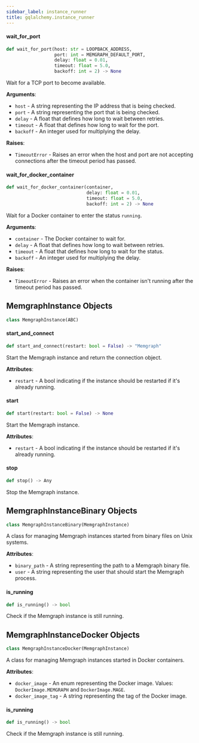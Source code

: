 ```yaml
---
sidebar_label: instance_runner
title: gqlalchemy.instance_runner
---
```


#### wait\_for\_port

```python
def wait_for_port(host: str = LOOPBACK_ADDRESS,
                  port: int = MEMGRAPH_DEFAULT_PORT,
                  delay: float = 0.01,
                  timeout: float = 5.0,
                  backoff: int = 2) -> None
```

Wait for a TCP port to become available.

**Arguments**:

- `host` - A string representing the IP address that is being checked.
- `port` - A string representing the port that is being checked.
- `delay` - A float that defines how long to wait between retries.
- `timeout` - A float that defines how long to wait for the port.
- `backoff` - An integer used for multiplying the delay.
  

**Raises**:

- `TimeoutError` - Raises an error when the host and port are not accepting
  connections after the timeout period has passed.

#### wait\_for\_docker\_container

```python
def wait_for_docker_container(container,
                              delay: float = 0.01,
                              timeout: float = 5.0,
                              backoff: int = 2) -> None
```

Wait for a Docker container to enter the status `running`.

**Arguments**:

- `container` - The Docker container to wait for.
- `delay` - A float that defines how long to wait between retries.
- `timeout` - A float that defines how long to wait for the status.
- `backoff` - An integer used for multiplying the delay.
  

**Raises**:

- `TimeoutError` - Raises an error when the container isn&#x27;t running after the
  timeout period has passed.

## MemgraphInstance Objects

```python
class MemgraphInstance(ABC)
```

#### start\_and\_connect

```python
def start_and_connect(restart: bool = False) -> "Memgraph"
```

Start the Memgraph instance and return the
connection object.

**Attributes**:

- `restart` - A bool indicating if the instance should be
  restarted if it&#x27;s already running.

#### start

```python
def start(restart: bool = False) -> None
```

Start the Memgraph instance.

**Attributes**:

- `restart` - A bool indicating if the instance should be
  restarted if it&#x27;s already running.

#### stop

```python
def stop() -> Any
```

Stop the Memgraph instance.

## MemgraphInstanceBinary Objects

```python
class MemgraphInstanceBinary(MemgraphInstance)
```

A class for managing Memgraph instances started from binary files on Unix
systems.

**Attributes**:

- `binary_path` - A string representing the path to a Memgraph binary
  file.
- `user` - A string representing the user that should start the Memgraph
  process.

#### is\_running

```python
def is_running() -> bool
```

Check if the Memgraph instance is still running.

## MemgraphInstanceDocker Objects

```python
class MemgraphInstanceDocker(MemgraphInstance)
```

A class for managing Memgraph instances started in Docker containers.

**Attributes**:

- `docker_image` - An enum representing the Docker image. Values:
  `DockerImage.MEMGRAPH` and `DockerImage.MAGE`.
- `docker_image_tag` - A string representing the tag of the Docker image.

#### is\_running

```python
def is_running() -> bool
```

Check if the Memgraph instance is still running.

